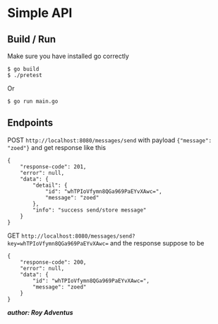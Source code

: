 # Simple API
## Build / Run
Make sure you have installed go correctly
```
$ go build
$ ./pretest
``` 
Or
```
$ go run main.go
```
## Endpoints
POST ```http://localhost:8080/messages/send```
with payload ```{"message": "zoed"}```
and get response like this
```
{
    "response-code": 201,
    "error": null,
    "data": {
        "detail": {
            "id": "whTPIoVfymn8QGa969PaEYvXAwc=",
            "message": "zoed"
        },
        "info": "success send/store message"
    }
}
```
GET ```http://localhost:8080/messages/send?key=whTPIoVfymn8QGa969PaEYvXAwc=```
and the response suppose to be
```
{
    "response-code": 200,
    "error": null,
    "data": {
        "id": "whTPIoVfymn8QGa969PaEYvXAwc=",
        "message": "zoed"
    }
}
```
***author: Roy Adventus***